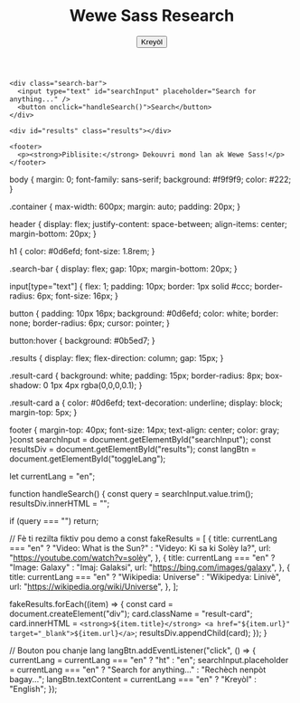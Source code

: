 <!DOCTYPE html>
<html lang="en">
<head>
  <meta charset="UTF-8" />
  <meta name="viewport" content="width=device-width, initial-scale=1.0" />
  <title>Wewe Sass Research</title>
  <link rel="stylesheet" href="style.css" />
</head>
<body>
  <div class="container">
    <header>
      <h1>Wewe Sass Research</h1>
      <button id="toggleLang">Kreyòl</button>
    </header>

    <div class="search-bar">
      <input type="text" id="searchInput" placeholder="Search for anything..." />
      <button onclick="handleSearch()">Search</button>
    </div>

    <div id="results" class="results"></div>

    <footer>
      <p><strong>Piblisite:</strong> Dekouvri mond lan ak Wewe Sass!</p>
    </footer>
  </div>

  <script src="script.js"></script>
</body>
</html>body {
  margin: 0;
  font-family: sans-serif;
  background: #f9f9f9;
  color: #222;
}

.container {
  max-width: 600px;
  margin: auto;
  padding: 20px;
}

header {
  display: flex;
  justify-content: space-between;
  align-items: center;
  margin-bottom: 20px;
}

h1 {
  color: #0d6efd;
  font-size: 1.8rem;
}

.search-bar {
  display: flex;
  gap: 10px;
  margin-bottom: 20px;
}

input[type="text"] {
  flex: 1;
  padding: 10px;
  border: 1px solid #ccc;
  border-radius: 6px;
  font-size: 16px;
}

button {
  padding: 10px 16px;
  background: #0d6efd;
  color: white;
  border: none;
  border-radius: 6px;
  cursor: pointer;
}

button:hover {
  background: #0b5ed7;
}

.results {
  display: flex;
  flex-direction: column;
  gap: 15px;
}

.result-card {
  background: white;
  padding: 15px;
  border-radius: 8px;
  box-shadow: 0 1px 4px rgba(0,0,0,0.1);
}

.result-card a {
  color: #0d6efd;
  text-decoration: underline;
  display: block;
  margin-top: 5px;
}

footer {
  margin-top: 40px;
  font-size: 14px;
  text-align: center;
  color: gray;
}const searchInput = document.getElementById("searchInput");
const resultsDiv = document.getElementById("results");
const langBtn = document.getElementById("toggleLang");

let currentLang = "en";

function handleSearch() {
  const query = searchInput.value.trim();
  resultsDiv.innerHTML = "";

  if (query === "") return;

  // Fè ti rezilta fiktiv pou demo a
  const fakeResults = [
    {
      title: currentLang === "en" ? "Video: What is the Sun?" : "Videyo: Ki sa ki Solèy la?",
      url: "https://youtube.com/watch?v=solèy",
    },
    {
      title: currentLang === "en" ? "Image: Galaxy" : "Imaj: Galaksi",
      url: "https://bing.com/images/galaxy",
    },
    {
      title: currentLang === "en" ? "Wikipedia: Universe" : "Wikipedya: Linivè",
      url: "https://wikipedia.org/wiki/Universe",
    },
  ];

  fakeResults.forEach((item) => {
    const card = document.createElement("div");
    card.className = "result-card";
    card.innerHTML = `
      <strong>${item.title}</strong>
      <a href="${item.url}" target="_blank">${item.url}</a>
    `;
    resultsDiv.appendChild(card);
  });
}

// Bouton pou chanje lang
langBtn.addEventListener("click", () => {
  currentLang = currentLang === "en" ? "ht" : "en";
  searchInput.placeholder = currentLang === "en" ? "Search for anything..." : "Rechèch nenpòt bagay...";
  langBtn.textContent = currentLang === "en" ? "Kreyòl" : "English";
});
